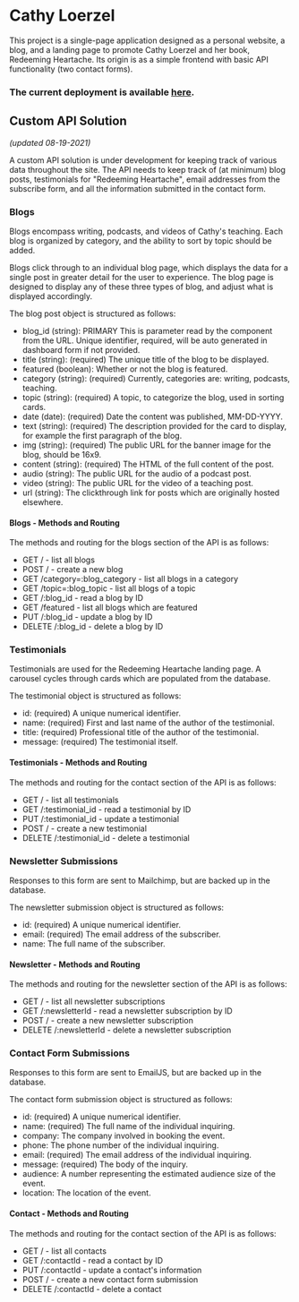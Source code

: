 # Cathy Loerzel

This project is a single-page application designed as a personal website, a blog, and a landing page to promote Cathy Loerzel and her book, Redeeming Heartache. Its origin is as a simple frontend with basic API functionality (two contact forms).

### The current deployment is available [here](https://cathy-loerzel-client.herokuapp.com/).

## Custom API Solution

*(updated 08-19-2021)*

A custom API solution is under development for keeping track of various data throughout the site. The API needs to keep track of (at minimum) blog posts, testimonials for "Redeeming Heartache", email addresses from the subscribe form, and all the information submitted in the contact form.

### Blogs

Blogs encompass writing, podcasts, and videos of Cathy's teaching. Each blog is organized by category, and the ability to sort by topic should be added.

Blogs click through to an individual blog page, which displays the data for a single post in greater detail for the user to experience. The blog page is designed to display any of these three types of blog, and adjust what is displayed accordingly.

The blog post object is structured as follows:

- blog_id (string): PRIMARY This is parameter read by the component from the URL. Unique identifier, required, will be auto generated in dashboard form if not provided.
- title (string): (required) The unique title of the blog to be displayed.
- featured (boolean): Whether or not the blog is featured.
- category (string): (required) Currently, categories are: writing, podcasts, teaching.
- topic (string): (required) A topic, to categorize the blog, used in sorting cards.
- date (date): (required) Date the content was published, MM-DD-YYYY.
- text (string): (required) The description provided for the card to display, for example the first paragraph of the blog.
- img (string): (required) The public URL for the banner image for the blog, should be 16x9.
- content (string): (required) The HTML of the full content of the post.
- audio (string): The public URL for the audio of a podcast post.
- video (string): The public URL for the video of a teaching post.
- url (string): The clickthrough link for posts which are originally hosted elsewhere.

#### Blogs - Methods and Routing

The methods and routing for the blogs section of the API is as follows:

- GET / - list all blogs
- POST / - create a new blog
- GET /category=:blog_category - list all blogs in a category
- GET /topic=:blog_topic - list all blogs of a topic
- GET /:blog_id - read a blog by ID
- GET /featured - list all blogs which are featured
- PUT /:blog_id - update a blog by ID
- DELETE /:blog_id - delete a blog by ID

### Testimonials

Testimonials are used for the Redeeming Heartache landing page. A carousel cycles through cards which are populated from the database.

The testimonial object is structured as follows:

- id: (required) A unique numerical identifier.
- name: (required) First and last name of the author of the testimonial.
- title: (required) Professional title of the author of the testimonial.
- message: (required) The testimonial itself.

#### Testimonials - Methods and Routing

The methods and routing for the contact section of the API is as follows:

- GET / - list all testimonials
- GET /:testimonial_id - read a testimonial by ID
- PUT /:testimonial_id - update a testimonial
- POST / - create a new testimonial
- DELETE /:testimonial_id - delete a testimonial

### Newsletter Submissions

Responses to this form are sent to Mailchimp, but are backed up in the database.

The newsletter submission object is structured as follows:

- id: (required) A unique numerical identifier.
- email: (required) The email address of the subscriber.
- name: The full name of the subscriber.

#### Newsletter - Methods and Routing

The methods and routing for the newsletter section of the API is as follows:

- GET / - list all newsletter subscriptions
- GET /:newsletterId - read a newsletter subscription by ID
- POST / - create a new newsletter subscription
- DELETE /:newsletterId - delete a newsletter subscription

### Contact Form Submissions

Responses to this form are sent to EmailJS, but are backed up in the database.

The contact form submission object is structured as follows:

- id: (required) A unique numerical identifier.
- name: (required) The full name of the individual inquiring.
- company: The company involved in booking the event.
- phone: The phone number of the individual inquiring.
- email: (required) The email address of the individual inquiring.
- message: (required) The body of the inquiry.
- audience: A number representing the estimated audience size of the event.
- location: The location of the event.

#### Contact - Methods and Routing

The methods and routing for the contact section of the API is as follows:

- GET / - list all contacts
- GET /:contactId - read a contact by ID
- PUT /:contactId - update a contact's information
- POST / - create a new contact form submission
- DELETE /:contactId - delete a contact
